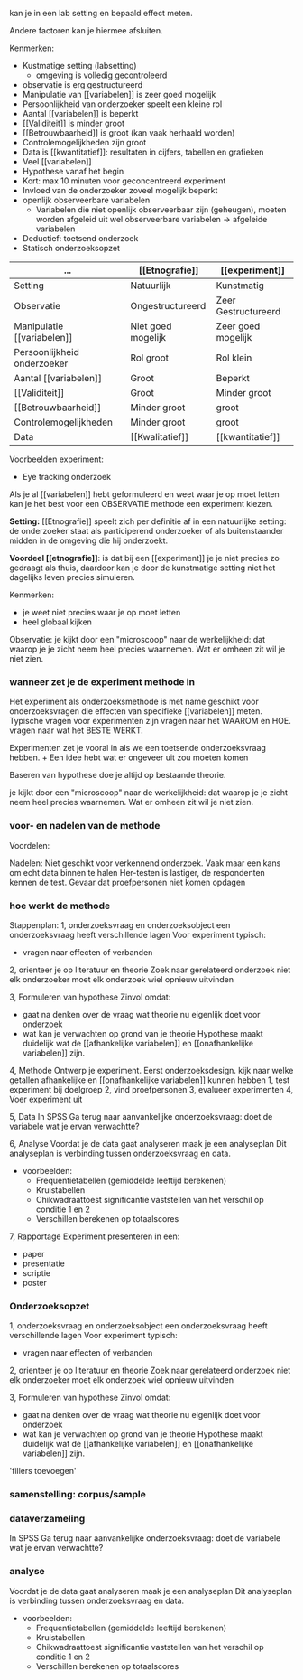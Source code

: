 kan je in een lab setting en bepaald effect meten.

Andere factoren kan je hiermee afsluiten.


Kenmerken:
- Kustmatige setting (labsetting)
	- omgeving is volledig gecontroleerd
- observatie is erg gestructureerd
- Manipulatie van [[variabelen]] is zeer goed mogelijk
- Persoonlijkheid van onderzoeker speelt een kleine rol
- Aantal [[variabelen]] is beperkt
- [[Validiteit]] is minder groot
- [[Betrouwbaarheid]] is groot (kan vaak herhaald worden)
- Controlemogelijkheden zijn groot
- Data is [[kwantitatief]]: resultaten in cijfers, tabellen en grafieken
- Veel [[variabelen]]
- Hypothese vanaf het begin
- Kort: max 10 minuten voor geconcentreerd experiment
- Invloed van de onderzoeker zoveel mogelijk beperkt
- openlijk observeerbare variabelen
	- Variabelen die niet openlijk observeerbaar zijn (geheugen), moeten worden afgeleid uit wel observeerbare variabelen -> afgeleide variabelen
- Deductief: toetsend onderzoek
- Statisch onderzoeksopzet

| ...                         | [[Etnografie]]         | [[experiment]]          |
| --------------------------- | ------------------ | ------------------- |
| Setting                     | Natuurlijk         | Kunstmatig          |
| Observatie                  | Ongestructureerd   | Zeer Gestructureerd |
| Manipulatie [[variabelen]]      | Niet goed mogelijk | Zeer goed mogelijk  |
| Persoonlijkheid onderzoeker | Rol groot          | Rol klein           |
| Aantal [[variabelen]]           | Groot              | Beperkt             |
| [[Validiteit]]                  | Groot              | Minder groot        |
| [[Betrouwbaarheid]]             | Minder groot       | groot               |
| Controlemogelijkheden       | Minder groot       | groot               |
| Data                        | [[Kwalitatief]]        | [[kwantitatief]]                    |

Voorbeelden experiment:
- Eye tracking onderzoek


Als je al [[variabelen]] hebt geformuleerd en weet waar je op moet letten kan je het best voor een OBSERVATIE methode een experiment kiezen.


**Setting:** [[Etnografie]] speelt zich per definitie af in een natuurlijke setting: de onderzoeker staat als participerend onderzoeker of als buitenstaander midden in de omgeving die hij onderzoekt. 

**Voordeel [[etnografie]]**: is dat bij een [[experiment]] je je niet precies zo gedraagt als thuis, daardoor kan je door de kunstmatige setting niet het dagelijks leven precies simuleren.

Kenmerken:
- je weet niet precies waar je op moet letten
- heel globaal kijken


Observatie: je kijkt door een "microscoop" naar de werkelijkheid: dat waarop je je zicht neem heel precies waarnemen. Wat er omheen zit wil je niet zien.


### wanneer zet je de experiment methode in

Het experiment als onderzoeksmethode is met name geschikt voor onderzoeksvragen die effecten van specifieke [[variabelen]] meten. Typische vragen voor experimenten zijn vragen naar het WAAROM en HOE. vragen naar wat het BESTE WERKT.

Experimenten zet je vooral in als we een toetsende onderzoeksvraag hebben.
+
Een idee hebt wat er ongeveer uit zou moeten komen

Baseren van hypothese doe je altijd op bestaande theorie.

 je kijkt door een "microscoop" naar de werkelijkheid: dat waarop je je zicht neem heel precies waarnemen. Wat er omheen zit wil je niet zien.




### voor- en nadelen van de methode

Voordelen:

Nadelen:
Niet geschikt voor verkennend onderzoek.
Vaak maar een kans om echt data binnen te halen
Her-testen is lastiger, de respondenten kennen de test.
Gevaar dat proefpersonen niet komen opdagen 

### hoe werkt de methode

Stappenplan:
1, onderzoeksvraag en onderzoeksobject
een onderzoeksvraag heeft verschillende lagen
Voor experiment typisch:
- vragen naar effecten of verbanden

2, orienteer je op literatuur en theorie
Zoek naar gerelateerd onderzoek
niet elk onderzoeker moet elk onderzoek wiel opnieuw uitvinden

3, Formuleren van hypothese
Zinvol omdat:
- gaat na denken over de vraag wat theorie nu eigenlijk doet voor onderzoek
- wat kan je verwachten op grond van je theorie
Hypothese maakt duidelijk wat de [[afhankelijke variabelen]] en [[onafhankelijke variabelen]] zijn.


4, Methode
Ontwerp je experiment.
Eerst onderzoeksdesign. 
	kijk naar welke getallen afhankelijke en [[onafhankelijke variabelen]] kunnen hebben
	1, test experiment bij doelgroep
	2, vind proefpersonen
	3, evalueer experimenten
	4, Voer experiment uit

5, Data 
In SPSS
Ga terug naar aanvankelijke onderzoeksvraag: doet de variabele wat je ervan verwachtte?

6, Analyse
Voordat je de data gaat analyseren maak je een analyseplan
Dit analyseplan is verbinding tussen onderzoeksvraag en data.
- voorbeelden:
	- Frequentietabellen (gemiddelde leeftijd berekenen)
	- Kruistabellen
	- Chikwadraattoest significantie vaststellen van het verschil op conditie 1 en 2
	- Verschillen berekenen op totaalscores

7, Rapportage
Experiment presenteren in een:
- paper
- presentatie
- scriptie
- poster



### Onderzoeksopzet

1, onderzoeksvraag en onderzoeksobject
een onderzoeksvraag heeft verschillende lagen
Voor experiment typisch:
- vragen naar effecten of verbanden

2, orienteer je op literatuur en theorie
Zoek naar gerelateerd onderzoek
niet elk onderzoeker moet elk onderzoek wiel opnieuw uitvinden

3, Formuleren van hypothese
Zinvol omdat:
- gaat na denken over de vraag wat theorie nu eigenlijk doet voor onderzoek
- wat kan je verwachten op grond van je theorie
Hypothese maakt duidelijk wat de [[afhankelijke variabelen]] en [[onafhankelijke variabelen]] zijn.

'fillers toevoegen'

### samenstelling: corpus/sample






### dataverzameling


In SPSS
Ga terug naar aanvankelijke onderzoeksvraag: doet de variabele wat je ervan verwachtte?




### analyse

Voordat je de data gaat analyseren maak je een analyseplan
Dit analyseplan is verbinding tussen onderzoeksvraag en data.
- voorbeelden:
	- Frequentietabellen (gemiddelde leeftijd berekenen)
	- Kruistabellen
	- Chikwadraattoest significantie vaststellen van het verschil op conditie 1 en 2
	- Verschillen berekenen op totaalscores